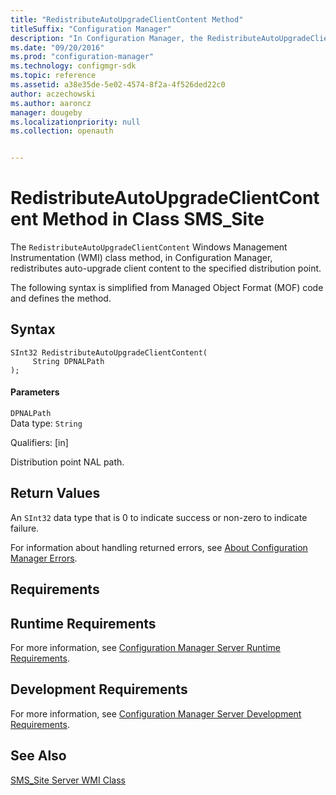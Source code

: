 ```yaml
---
title: "RedistributeAutoUpgradeClientContent Method"
titleSuffix: "Configuration Manager"
description: "In Configuration Manager, the RedistributeAutoUpgradeClientContent WMI class method redistributes auto-upgrade client content to the specified distribution point."
ms.date: "09/20/2016"
ms.prod: "configuration-manager"
ms.technology: configmgr-sdk
ms.topic: reference
ms.assetid: a38e35de-5e02-4574-8f2a-4f526ded22c0
author: aczechowski
ms.author: aaroncz
manager: dougeby
ms.localizationpriority: null
ms.collection: openauth


---
```

# RedistributeAutoUpgradeClientContent Method in Class SMS_Site
The `RedistributeAutoUpgradeClientContent` Windows Management Instrumentation (WMI) class method, in Configuration Manager, redistributes auto-upgrade client content to the specified distribution point.  

 The following syntax is simplified from Managed Object Format (MOF) code and defines the method.  

## Syntax  

```  
SInt32 RedistributeAutoUpgradeClientContent(  
     String DPNALPath  
);  
```  

#### Parameters  
 `DPNALPath`  
 Data type: `String`  

 Qualifiers: [in]  

 Distribution point NAL path.  

## Return Values  
 An `SInt32` data type that is 0 to indicate success or non-zero to indicate failure.  

 For information about handling returned errors, see [About Configuration Manager Errors](../../../../../develop/core/understand/about-configuration-manager-errors.md).  

## Requirements  

## Runtime Requirements  
 For more information, see [Configuration Manager Server Runtime Requirements](../../../../../develop/core/reqs/server-runtime-requirements.md).  

## Development Requirements  
 For more information, see [Configuration Manager Server Development Requirements](../../../../../develop/core/reqs/server-development-requirements.md).  

## See Also  
 [SMS_Site Server WMI Class](../../../../../develop/reference/core/servers/configure/sms_site-server-wmi-class.md)
